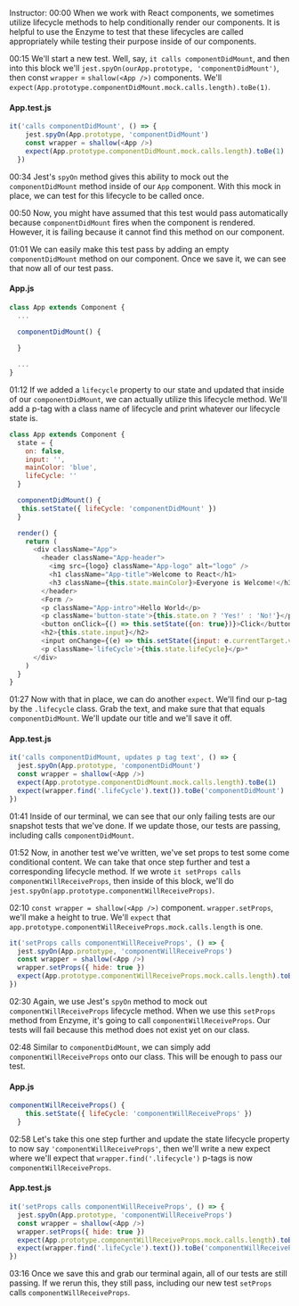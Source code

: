 Instructor: 00:00 When we work with React components, we sometimes utilize lifecycle methods to help conditionally render our components. It is helpful to use the Enzyme to test that these lifecycles are called appropriately while testing their purpose inside of our components.

00:15 We'll start a new test. Well, say, `it calls componentDidMount`, and then into this block we'll `jest.spyOn(ourApp.prototype, 'componentDidMount')`, then const `wrapper` = `shallow(<App />)` components. We'll `expect(App.prototype.componentDidMount.mock.calls.length).toBe(1)`.

#### App.test.js
``` javascript
it('calls componentDidMount', () => {
    jest.spyOn(App.prototype, 'componentDidMount')
    const wrapper = shallow(<App />)
    expect(App.prototype.componentDidMount.mock.calls.length).toBe(1)
  })
```

00:34 Jest's `spyOn` method gives this ability to mock out the `componentDidMount` method inside of our `App` component. With this mock in place, we can test for this lifecycle to be called once.

00:50 Now, you might have assumed that this test would pass automatically because `componentDidMount` fires when the component is rendered. However, it is failing because it cannot find this method on our component.

01:01 We can easily make this test pass by adding an empty `componentDidMount` method on our component. Once we save it, we can see that now all of our test pass.

#### App.js
``` javascript
class App extends Component {
  ... 

  componentDidMount() {
  
  }

  ...
}
```

01:12 If we added a `lifecycle` property to our state and updated that inside of our `componentDidMount`, we can actually utilize this lifecycle method. We'll add a p-tag with a class name of lifecycle and print whatever our lifecycle state is.

```javascript
class App extends Component {
  state = { 
    on: false,
    input: '',
    mainColor: 'blue',
    lifeCycle: ''
  }

  componentDidMount() {
   this.setState({ lifeCycle: 'componentDidMount' })
  }

  render() {
    return (
      <div className="App">
        <header className="App-header">
          <img src={logo} className="App-logo" alt="logo" />
          <h1 className="App-title">Welcome to React</h1>
          <h3 className={this.state.mainColor}>Everyone is Welcome!</h3>
        </header>
        <Form />
        <p className="App-intro">Hello World</p>
        <p className='button-state'>{this.state.on ? 'Yes!' : 'No!'}</p>
        <button onClick={() => this.setState({on: true})}>Click</button>
        <h2>{this.state.input}</h2>
        <input onChange={(e) => this.setState({input: e.currentTarget.value})} type='text' />
        <p className='lifeCycle'>{this.state.lifeCycle}</p>*
      </div>
    )
  }
}
```

01:27 Now with that in place, we can do another `expect`. We'll find our p-tag by the `.lifecycle` class. Grab the text, and make sure that that equals `componentDidMount`. We'll update our title and we'll save it off.

#### App.test.js
``` javascript
it('calls componentDidMount, updates p tag text', () => {
  jest.spyOn(App.prototype, 'componentDidMount')
  const wrapper = shallow(<App />)
  expect(App.prototype.componentDidMount.mock.calls.length).toBe(1)
  expect(wrapper.find('.lifeCycle').text()).toBe('componentDidMount')
})
```

01:41 Inside of our terminal, we can see that our only failing tests are our snapshot tests that we've done. If we update those, our tests are passing, including calls `componentDidMount`.

01:52 Now, in another test we've written, we've set props to test some come conditional content. We can take that once step further and test a corresponding lifecycle method. If we wrote `it setProps calls componentWillReceiveProps`, then inside of this block, we'll do `jest.spyOn(app.prototype.componentWillReceiveProps)`.

02:10 `const wrapper = shallow(<App />)` component. `wrapper.setProps`, we'll make a height to true. We'll `expect` that `app.prototype.componentWillReceiveProps.mock.calls.length` is one.

```javascript
it('setProps calls componentWillReceiveProps', () => {
  jest.spyOn(App.prototype, 'componentWillReceiveProps')
  const wrapper = shallow(<App />)
  wrapper.setProps({ hide: true })
  expect(App.prototype.componentWillReceiveProps.mock.calls.length).toBe(1)
})
```

02:30 Again, we use Jest's `spyOn` method to mock out `componentWillReceiveProps` lifecycle method. When we use this `setProps` method from Enzyme, it's going to call `componentWillReceiveProps`. Our tests will fail because this method does not exist yet on our class.

02:48 Similar to `componentDidMount`, we can simply add `componentWillReceiveProps` onto our class. This will be enough to pass our test.

#### App.js
```javascript
componentWillReceiveProps() {
    this.setState({ lifeCycle: 'componentWillReceiveProps' })
  }
```

02:58 Let's take this one step further and update the state lifecycle property to now say `'componentWillReceiveProps'`, then we'll write a new expect where we'll expect that `wrapper.find('.lifecycle')` p-tags is now `componentWillReceiveProps`.

#### App.test.js
``` javascript
it('setProps calls componentWillReceiveProps', () => {
  jest.spyOn(App.prototype, 'componentWillReceiveProps')
  const wrapper = shallow(<App />)
  wrapper.setProps({ hide: true })
  expect(App.prototype.componentWillReceiveProps.mock.calls.length).toBe(1)
  expect(wrapper.find('.lifeCycle').text()).toBe('componentWillReceiveProps')
})
```

03:16 Once we save this and grab our terminal again, all of our tests are still passing. If we rerun this, they still pass, including our new test `setProps` calls `componentWillReceiveProps`.